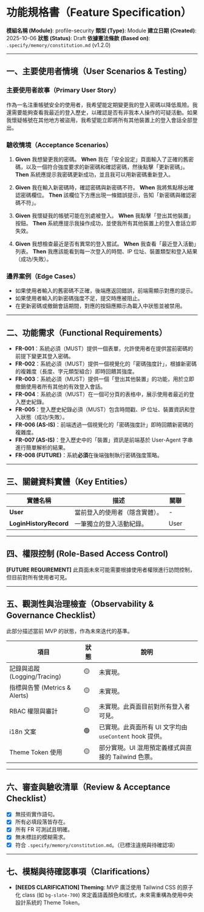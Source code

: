 # 功能規格書（Feature Specification）

**模組名稱 (Module)**: profile-security
**類型 (Type)**: Module
**建立日期 (Created)**: 2025-10-06
**狀態 (Status)**: Draft
**依據憲法條款 (Based on)**: `.specify/memory/constitution.md` (v1.2.0)

---

## 一、主要使用者情境（User Scenarios & Testing）

### 主要使用者故事（Primary User Story）
作為一名注重帳號安全的使用者，我希望能定期變更我的登入密碼以降低風險。我還需要能夠查看我最近的登入歷史，以確認是否有非我本人操作的可疑活動。如果我懷疑帳號在其他地方被盜用，我希望能立即將所有其他裝置上的登入會話全部登出。

### 驗收情境（Acceptance Scenarios）
1.  **Given** 我想變更我的密碼。
    **When** 我在「安全設定」頁面輸入了正確的舊密碼，以及一個符合強度要求的新密碼和確認密碼，然後點擊「更新密碼」。
    **Then** 系統應提示我密碼更新成功，並且我可以用新密碼重新登入。

2.  **Given** 我在輸入新密碼時，確認密碼與新密碼不符。
    **When** 我將焦點移出確認密碼欄位。
    **Then** 該欄位下方應出現一條錯誤提示，告知「新密碼與確認密碼不符」。

3.  **Given** 我懷疑我的帳號可能在別處被登入。
    **When** 我點擊「登出其他裝置」按鈕。
    **Then** 系統應提示我操作成功，並使我所有其他裝置上的登入會話立即失效。

4.  **Given** 我想檢查最近是否有異常的登入嘗試。
    **When** 我查看「最近登入活動」列表。
    **Then** 我應該能看到每一次登入的時間、IP 位址、裝置類型和登入結果（成功/失敗）。

### 邊界案例（Edge Cases）
- 如果使用者輸入的舊密碼不正確，後端應返回錯誤，前端需顯示對應的提示。
- 如果使用者輸入的新密碼強度不足，提交時應被阻止。
- 在更新密碼或撤銷會話期間，對應的按鈕應顯示為載入中狀態並被禁用。

---

## 二、功能需求（Functional Requirements）

- **FR-001**：系統必須（MUST）提供一個表單，允許使用者在提供當前密碼的前提下變更其登入密碼。
- **FR-002**：系統必須（MUST）提供一個視覺化的「密碼強度計」，根據新密碼的複雜度（長度、字元類型組合）即時回饋其強度。
- **FR-003**：系統必須（MUST）提供一個「登出其他裝置」的功能，用於立即撤銷使用者所有其他的有效登入會話。
- **FR-004**：系統必須（MUST）在一個可分頁的表格中，展示使用者最近的登入歷史紀錄。
- **FR-005**：登入歷史紀錄必須（MUST）包含時間戳、IP 位址、裝置資訊和登入狀態（成功/失敗）。
- **FR-006 (AS-IS)**：前端透過一個視覺化的「密碼強度計」即時回饋新密碼的複雜度。
- **FR-007 (AS-IS)**：登入歷史中的「裝置」資訊是前端基於 User-Agent 字串進行簡單解析的結果。
- **FR-008 (FUTURE)**：系統**必須**在後端強制執行密碼強度策略。

---

## 三、關鍵資料實體（Key Entities）
| 實體名稱 | 描述 | 關聯 |
|-----------|------|------|
| **User** | 當前登入的使用者（隱含實體）。 | - |
| **LoginHistoryRecord** | 一筆獨立的登入活動紀錄。 | User |

---

## 四、權限控制 (Role-Based Access Control)

**[FUTURE REQUIREMENT]** 此頁面未來可能需要根據使用者權限進行訪問控制，但目前對所有使用者可見。

---

## 五、觀測性與治理檢查（Observability & Governance Checklist）

此部分描述當前 MVP 的狀態，作為未來迭代的基準。

| 項目 | 狀態 | 說明 |
|------|------|------|
| 記錄與追蹤 (Logging/Tracing) | 🟡 | 未實現。 |
| 指標與告警 (Metrics & Alerts) | 🟡 | 未實現。 |
| RBAC 權限與審計 | 🟡 | 未實現。此頁面目前對所有登入者可見。 |
| i18n 文案 | 🟢 | 已實現。此頁面所有 UI 文字均由 `useContent` hook 提供。 |
| Theme Token 使用 | 🟡 | 部分實現。UI 混用預定義樣式與直接的 Tailwind 色票。 |

---

## 六、審查與驗收清單（Review & Acceptance Checklist）

- [x] 無技術實作語句。
- [x] 所有必填段落皆存在。
- [x] 所有 FR 可測試且明確。
- [x] 無未標註的模糊需求。
- [x] 符合 `.specify/memory/constitution.md`。（已標注違規與待確認項）

---

## 七、模糊與待確認事項（Clarifications）

- **[NEEDS CLARIFICATION] Theming**: MVP 廣泛使用 Tailwind CSS 的原子化 class (如 `bg-slate-700`) 來定義語義顏色和樣式，未來需重構為使用中央設計系統的 Theme Token。
